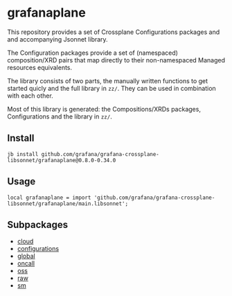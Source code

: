 # grafanaplane

This repository provides a set of Crossplane Configurations packages and and accompanying Jsonnet library.

The Configuration packages provide a set of (namespaced) composition/XRD pairs that map directly to their non-namespaced Managed resources equivalents.

The library consists of two parts, the manually written functions to get started quicly and the full library in `zz/`. They can be used in combination with each other.

Most of this library is generated: the Compositions/XRDs packages, Configurations and the library in `zz/`.

## Install

```
jb install github.com/grafana/grafana-crossplane-libsonnet/grafanaplane@0.8.0-0.34.0
```

## Usage

```jsonnet
local grafanaplane = import 'github.com/grafana/grafana-crossplane-libsonnet/grafanaplane/main.libsonnet';
```


## Subpackages

* [cloud](cloud.md)
* [configurations](configurations.md)
* [global](global.md)
* [oncall](oncall.md)
* [oss](oss/index.md)
* [raw](raw/index.md)
* [sm](sm/index.md)
